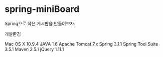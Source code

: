 # spring-miniBoard

Spring으로 작은 게시판을 만들어보자. 

개발환경

Mac OS X 10.9.4
JAVA 1.6
Apache Tomcat 7.x
Spring 3.1.1
Spring Tool Suite 3.5.1
Maven 2.5.1
jQuery 1.11.1
